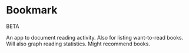 # Bookmark

BETA

An app to document reading activity.
Also for listing want-to-read books.
Will also graph reading statistics.
Might recommend books.
